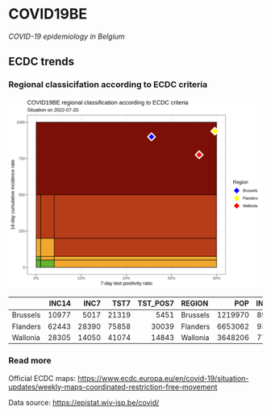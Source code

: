 
# COVID19BE

*COVID-19 epidemiology in Belgium*

## ECDC trends

### Regional classicifation according to ECDC criteria

![](COVID9BE-ecdc-trend.png)

|          | INC14 |  INC7 |  TST7 | TST\_POS7 | REGION   |     POP | INC14\_RT |       PR7 |          GR |
| :------- | ----: | ----: | ----: | --------: | :------- | ------: | --------: | --------: | ----------: |
| Brussels | 10977 |  5017 | 21319 |      5451 | Brussels | 1219970 |  899.7762 | 0.2556874 | \-0.1582215 |
| Flanders | 62443 | 28390 | 75858 |     30039 | Flanders | 6653062 |  938.5603 | 0.3959899 | \-0.1662996 |
| Wallonia | 28305 | 14050 | 41074 |     14843 | Wallonia | 3648206 |  775.8608 | 0.3613722 | \-0.0143809 |

### Read more

Official ECDC maps:
<https://www.ecdc.europa.eu/en/covid-19/situation-updates/weekly-maps-coordinated-restriction-free-movement>

Data source: <https://epistat.wiv-isp.be/covid/>

